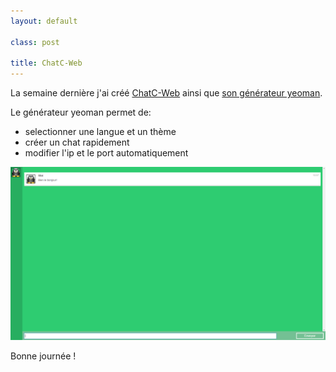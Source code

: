 ```yaml
---
layout: default

class: post

title: ChatC-Web
---
```


La semaine dernière j'ai créé [ChatC-Web](https://github.com/cedced19/ChatC-Web) ainsi que [son générateur yeoman](https://www.npmjs.org/package/generator-chat).

Le générateur yeoman permet de:

* selectionner une langue et un thème
* créer un chat rapidement
* modifier l'ip et le port automatiquement

![demo](https://raw.githubusercontent.com/cedced19/ChatC-Web/master/demo.png)


Bonne journée !
